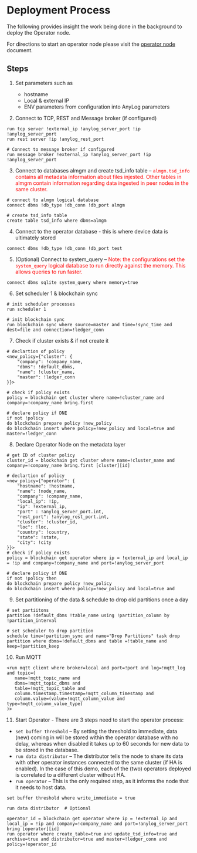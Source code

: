 # Deployment Process
The following provides insight the work being done in the background to deploy the Operator node. 

For directions to start an operator node please visit the [operator node](operator_node.md) document.

## Steps
1. Set parameters such as 
   * hostname 
   * Local & external IP 
   * ENV parameters from configuration into AnyLog parameters
 
  
2. Connect to TCP, REST and Message broker (if configured) 
```anylog
run tcp server !external_ip !anylog_server_port !ip !anylog_server_port
run rest server !ip !anylog_rest_port

# Connect to message broker if configured
run message broker !external_ip !anylog_server_port !ip !anylog_server_port
```

3. Connect to databases almgm and create tsd_info table – <font color="red">`almgm.tsd_info` contains all metadata 
information about files injested. Other tables in almgm contain information regarding data ingested in peer  nodes in 
the same  cluster.</font>
```anylog
# connect to almgm logical database 
connect dbms !db_type !db_conn !db_port almgm

# create tsd_info table 
create table tsd_info where dbms=almgm 
```

4. Connect to the operator database - this is where device data is ultimately stored
```anylog
connect dbms !db_type !db_conn !db_port test
```

5. (Optional) Connect to system_query – <font color="red">Note: the configurations set the `system_query` logical 
database to run directly against the memory. This allows queries to run faster.</font> 
```anylog
connect dbms sqlite system_query where memory=true
```

6. Set scheduler 1 & blockchain sync
```anylog
# init scheduler processes 
run scheduler 1 

# init blockchain sync
run blockchain sync where source=master and time=!sync_time and dest=file and connection=!ledger_conn
```

7. Check if cluster exists & if not create it 
```anylog
# declartion of policy
<new_policy={"cluster": {
    "company": !company_name, 
    "dbms": !default_dbms, 
    "name": !cluster_name, 
    "master": !ledger_conn
}}> 

# check if policy exists 
policy = blockchain get cluster where name=!cluster_name and company=!company_name bring.first

# declare policy if DNE
if not !policy  
do blockchain prepare policy !new_policy
do blockchain insert where policy=!new_policy and local=true and master=!ledger_conn
```

8. Declare Operator Node on the metadata layer
```anylog
# get ID of cluster policy 
cluster_id = blockchain get cluster where name=!cluster_name and company=!company_name bring.first [cluster][id]

# declartion of policy
<new_policy={"operator": {
    "hostname": !hostname, 
    "name": !node_name, 
    "company": !company_name, 
    "local_ip": !ip, 
    "ip": !external_ip, 
    "port" : !anylog_server_port.int, 
    "rest_port": !anylog_rest_port.int,
    "cluster": !cluster_id, 
    "loc": !loc,
    "country": !country,
    "state": !state, 
    "city": !city
}}> 
# check if policy exists
policy = blockchain get operator where ip = !external_ip and local_ip = !ip and company=!company_name and port=!anylog_server_port

# declare policy if DNE
if not !policy then
do blockchain prepare policy !new_policy
do blockchain insert where policy=!new_policy and local=true and
```

9. Set partitioning of the data & schedule to drop old partitions once a day
```anylog 
# set partiitons
partition !default_dbms !table_name using !partition_column by !partition_interval

# set scheduler to drop partition 
schedule time=!partition_sync and name="Drop Partitions" task drop partition where dbms=!default_dbms and table =!table_name and keep=!partition_keep
```

10. Run MQTT 
```anylog 
<run mqtt client where broker=local and port=!port and log=!mqtt_log and topic=(
   name=!mqtt_topic_name and 
   dbms=!mqtt_topic_dbms and 
   table=!mqtt_topic_table and 
   column.timestamp.timestamp=!mqtt_column_timestamp and 
   column.value=(value=!mqtt_column_value and type=!mqtt_column_value_type)
)>
```

11. Start Operator - There are 3 steps need to start the operator process:
   * `set buffer threshold` –  By setting the threshold to immediate, data (new) coming in will be stored within the operator database with no delay, whereas when disabled it takes up to 60 seconds for new data to be stored in the database. 
   * `run data distributor` – The distributor tells the node to share its data with other operator instances connected to the same cluster (if  HA  is enabled). In the case of this demo, each of the (two) operators deployed is correlated to a different cluster without HA. 
   * `run operator` – This is the only required step, as it informs the node that it needs to host data. 
```anylog
set buffer threshold where write_immediate = true

run data distributor  # Optional

operator_id = blockchain get operator where ip = !external_ip and local_ip = !ip and company=!company_name and port=!anylog_server_port bring [operator][id] 
run operator where create_table=true and update_tsd_info=true and archive=true and distributor=true and master=!ledger_conn and policy=!operator_id
```
